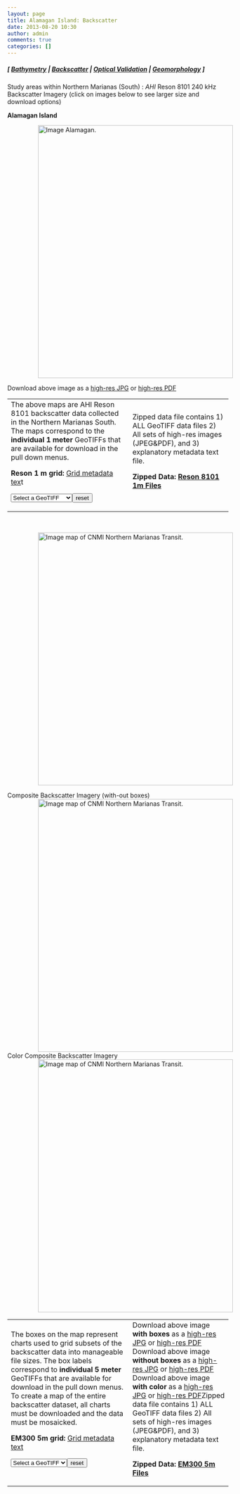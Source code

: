 ```yaml
---
layout: page
title: Alamagan Island: Backscatter
date: 2013-08-20 10:30
author: admin
comments: true
categories: []
---
```

<h5 class="no_margin-top">[ <a href="http://www.soest.hawaii.edu/pibhmc/cms/data-by-location/cnmi-guam/alamagan-island/alamagan-island-bathymetry">Bathymetry</a> | <span class="style1"><a href="http://www.soest.hawaii.edu/pibhmc/cms/data-by-location/cnmi-guam/alamagan-island/alamagan-island-backscatter">Backscatter</a></span> | <a href="http://www.soest.hawaii.edu/pibhmc/cms/data-by-location/cnmi-guam/alamagan-island/alamagan-island-optical-validation">Optical Validation</a> | <a href="http://www.soest.hawaii.edu/pibhmc/cms/data-by-location/cnmi-guam/alamagan-island/alamagan-island-geomorphology">Geomorphology</a> ]</h5>

Study areas within Northern Marianas (South) : <em>AHI</em> Reson 8101 240 kHz Backscatter Imagery (click on images below to see larger size and download options)

<strong>Alamagan Island</strong><a href=""></a>

<a href="ftp://ftp.soest.hawaii.edu/pibhmc/website/data/cnmi-guam/backscatter/mariana_north/alamagan_8101.jpg"><img title="Click inside the boxes to open a new page with map and links to data sets." src="http://www.soest.hawaii.edu/pibhmc/CNMI_images/alamagan_8101_575.jpg" alt="Image Alamagan. " usemap="#nmart_mapMapMapMapMap2" width="444" height="575" border="0" hspace="70" /></a>

<map id="nmart_mapMapMapMapMap2" name="nmart_mapMapMapMapMap2"></map>Download above image as a <a href="ftp://ftp.soest.hawaii.edu/pibhmc/website/data/cnmi-guam/backscatter/mariana_north/alamagan_8101.jpg">high-res JPG</a> or <a href="ftp://ftp.soest.hawaii.edu/pibhmc/website/data/cnmi-guam/backscatter/mariana_north/alamagan_8101.pdf">high-res PDF</a>

<table style="width: 100%;" border="0" cellspacing="0" cellpadding="12">
<tbody>
<tr>
<td width="55%">The above maps are AHI Reson 8101 backscatter data collected in the Northern Marianas South. The maps correspond to the <strong>individual</strong> <strong>1 meter</strong> GeoTIFFs that are available for download in the pull down menus.

<strong>Reson 1 m grid:</strong> <a href="ftp://ftp.soest.hawaii.edu/pibhmc/website/data/cnmi-guam/backscatter/MARAMP-8101-bs-1m.txt">Grid metadata tex</a>t

<form><select name="form3d2" size="-1" onchange="document.location=form3d2.value">
<option selected="selected" value="">Select a GeoTIFF</option>
<option value="ftp://ftp.soest.hawaii.edu/pibhmc/website/data/cnmi-guam/backscatter/mariana_north/ALA-MARAMP-8101-8-500.01.00m.ss.zip">Alamagan GeoTIFF</option>
<option value="ftp://ftp.soest.hawaii.edu/pibhmc/website/data/cnmi-guam/backscatter/mariana_north/GUG-MARAMP-8101-8-501.01.00m.ss.zip">Guguan GeoTIFF</option>
<option value="ftp://ftp.soest.hawaii.edu/pibhmc/website/data/cnmi-guam/backscatter/mariana_north/SAR-MARAMP-8101-8-502.01.00m.ss.zip">Sarigan GeoTIFF</option>
<option value="ftp://ftp.soest.hawaii.edu/pibhmc/website/data/cnmi-guam/backscatter/mariana_north/ZEA-MARAMP-8101-8-505.01.00m.ss.zip">Zealandia GeoTIFF</option>
</select><input type="reset" value="reset" /></form></td>
<td width="45%">Zipped data file contains 1) ALL GeoTIFF data files 2) All sets of high-res images (JPEG&amp;PDF), and 3) explanatory metadata text file.

<strong>Zipped Data: <a href="ftp://ftp.soest.hawaii.edu/pibhmc/website/data/cnmi-guam/backscatter/mariana_north/NMARS-8101-bs-1m.tif.zip">Reson 8101 1m Files</a></strong></td>
</tr>
</tbody>
</table>
&nbsp;



<a href="ftp://ftp.soest.hawaii.edu/pibhmc/website/data/cnmi-guam/backscatter/mariana_north/NMARS_bs_5m_boxes.jpg"><img title="Click inside the boxes to open a new page with map and links to data sets." src="http://www.soest.hawaii.edu/pibhmc/CNMI_images/NMARS_bs_5m_boxes_575.jpg" alt="Image map of CNMI Northern Marianas Transit." usemap="#nmart_mapMapMapMap" width="444" height="575" border="0" hspace="70" /></a>

<div tabindex="0">Composite Backscatter Imagery (with-out boxes)</div>
<div><a href="ftp://ftp.soest.hawaii.edu/pibhmc/website/data/cnmi-guam/backscatter/mariana_north/NMARS_bs_5m.jpg"><img title="Click inside the boxes to open a new page with map and links to data sets." src="http://www.soest.hawaii.edu/pibhmc/CNMI_images/NMARS_bs_5m_575.jpg" alt="Image map of CNMI Northern Marianas Transit." usemap="#nmart_mapMapMapMap2" width="444" height="575" border="0" hspace="70" /></a>
<map id="nmart_mapMapMapMap2" name="nmart_mapMapMapMap2"></map></div>


<div tabindex="0">Color Composite Backscatter Imagery</div>
<a href="ftp://ftp.soest.hawaii.edu/pibhmc/website/data/cnmi-guam/backscatter/mariana_north/NMARS_bs_colors.jpg"><img title="Click inside the boxes to open a new page with map and links to data sets." src="http://www.soest.hawaii.edu/pibhmc/CNMI_images/NMARS_bs_colors_575.jpg" alt="Image map of CNMI Northern Marianas Transit." usemap="#nmart_mapMapMapMap2Map" width="444" height="575" border="0" hspace="70" /></a>
<map id="nmart_mapMapMapMap2Map" name="nmart_mapMapMapMap2Map"></map>

<table style="width: 100%;" border="0" cellspacing="0" cellpadding="12">
<tbody>
<tr>
<td width="55%">The boxes on the map represent charts used to grid subsets of the backscatter data into manageable file sizes. The box labels correspond to <strong>individual 5 meter</strong> GeoTIFFs that are available for download in the pull down menus. To create a map of the entire backscatter dataset, all charts must be downloaded and the data must be mosaicked.

<strong>EM300 5m grid:</strong> <a href="ftp://ftp.soest.hawaii.edu/pibhmc/website/data/cnmi-guam/backscatter/MARAMP-em300-bs-5m.txt">Grid metadata text</a>

<form><select name="form3d" size="-1" onchange="document.location=form3d.value">
<option selected="selected" value="">Select a GeoTIFF</option>
<option value="ftp://ftp.soest.hawaii.edu/pibhmc/website/data/cnmi-guam/backscatter/mariana_north/MARAMP-em300-25-34.05.00m.ss.zip">25-34 GeoTIFF</option>
<option value="ftp://ftp.soest.hawaii.edu/pibhmc/website/data/cnmi-guam/backscatter/mariana_north/MARAMP-em300-25-35.05.00m.ss.zip">25-35 GeoTIFF</option>
<option value="ftp://ftp.soest.hawaii.edu/pibhmc/website/data/cnmi-guam/backscatter/mariana_north/MARAMP-em300-25-36.05.00m.ss.zip">25-36 GeoTIFF</option>
<option value="ftp://ftp.soest.hawaii.edu/pibhmc/website/data/cnmi-guam/backscatter/mariana_north/MARAMP-em300-25-37.05.00m.ss.zip">25-37 GeoTIFF</option>
<option value="ftp://ftp.soest.hawaii.edu/pibhmc/website/data/cnmi-guam/backscatter/mariana_north/MARAMP-em300-25-38.05.00m.ss.zip">25-38 GeoTIFF</option>
<option value="ftp://ftp.soest.hawaii.edu/pibhmc/website/data/cnmi-guam/backscatter/mariana_north/MARAMP-em300-25-39.05.00m.ss.zip">25-39 GeoTIFF</option>
<option value="ftp://ftp.soest.hawaii.edu/pibhmc/website/data/cnmi-guam/backscatter/mariana_north/MARAMP-em300-25-40.05.00m.ss.zip">25-40 GeoTIFF</option>
<option value="ftp://ftp.soest.hawaii.edu/pibhmc/website/data/cnmi-guam/backscatter/mariana_north/MARAMP-em300-25-41.05.00m.ss.zip">25-41 GeoTIFF</option>
<option value="ftp://ftp.soest.hawaii.edu/pibhmc/website/data/cnmi-guam/backscatter/mariana_north/MARAMP-em300-25-42.05.00m.ss.zip">25-42 GeoTIFF</option>
<option value="ftp://ftp.soest.hawaii.edu/pibhmc/website/data/cnmi-guam/backscatter/mariana_north/MARAMP-em300-25-344.05.00m.ss.zip">25-344 GeoTIFF</option>
<option value="ftp://ftp.soest.hawaii.edu/pibhmc/website/data/cnmi-guam/backscatter/mariana_north/MARAMP-em300-25-345.05.00m.ss.zip">25-345 GeoTIFF</option>
</select><input type="reset" value="reset" /></form></td>
<td width="45%">Download above image <strong>with boxes</strong> as a <a href="ftp://ftp.soest.hawaii.edu/pibhmc/website/data/cnmi-guam/backscatter/mariana_north/NMARS_bs_5m_boxes.jpg">high-res JPG</a> or <a href="ftp://ftp.soest.hawaii.edu/pibhmc/website/data/cnmi-guam/backscatter/mariana_north/NMARS_bs_5m_boxes.pdf">high-res PDF</a>
Download above image <strong>without boxes</strong> as a <a href="ftp://ftp.soest.hawaii.edu/pibhmc/website/data/cnmi-guam/backscatter/mariana_north/NMARS_bs_5m.jpg">high-res JPG</a> or <a href="ftp://ftp.soest.hawaii.edu/pibhmc/website/data/cnmi-guam/backscatter/mariana_north/NMARS_bs_5m.pdf">high-res PDF
</a>Download above image <strong>with color</strong> as a <a href="ftp://ftp.soest.hawaii.edu/pibhmc/website/data/cnmi-guam/backscatter/mariana_north/NMARS_bs_colors.jpg">high-res JPG</a> or <a href="ftp://ftp.soest.hawaii.edu/pibhmc/website/data/cnmi-guam/backscatter/mariana_north/NMARS_bs_colors.pdf">high-res PDF</a>Zipped data file contains 1) ALL GeoTIFF data files 2) All sets of high-res images (JPEG&amp;PDF), and 3) explanatory metadata text file.

<strong>Zipped Data: <a href="ftp://ftp.soest.hawaii.edu/pibhmc/website/data/cnmi-guam/backscatter/mariana_north/NMARS-em300-bs-5m.tif.zip">EM300 5m Files</a></strong></td>
</tr>
</tbody>
</table>

